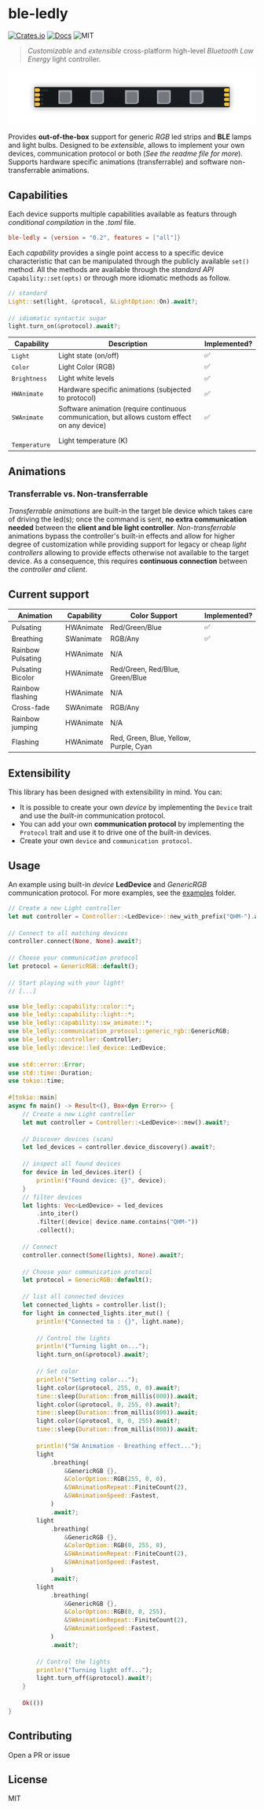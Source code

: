 # ble-ledly
[![Crates.io](https://img.shields.io/badge/crates.io-v0.2.0-orange)](https://crates.io/crates/ble-ledly)
[![Docs](https://img.shields.io/badge/docs-passing-brightgreen)](https://docs.rs/ble-ledly/)
![MIT](https://img.shields.io/github/license/espressoshock/ble-ledly)
> _Customizable_ and _extensible_ cross-platform high-level _Bluetooth Low Energy_ light controller. 

![ble-ledly](./assets/ble-ledly-logo.png)

Provides **out-of-the-box** support for generic _RGB_ led strips and **BLE** lamps and light bulbs.
Designed to be _extensible_, allows to implement your own devices, communication protocol or
both (_See the readme file for more_). Supports hardware specific animations (transferrable) and
software non-transferrable animations.

## Capabilities

Each device supports multiple capabilities available as featurs through *conditional compilation* in the _.toml_ file. 

```toml
ble-ledly = {version = "0.2", features = ["all"]}
```

Each _capability_ provides a single point access to a specific device characteristic that can be manipulated through the publicly available ``set()`` method. All the methods are available through the _standard API_ `Capability::set(opts)` or through more idiomatic methods as follow.

```rust
// standard
Light::set(light, &protocol, &LightOption::On).await?;

// idiomatic syntactic sugar
light.turn_on(&protocol).await?;
```

| Capability  | Description                                                                                   | Implemented? |
|-------------|-----------------------------------------------------------------------------------------------|--------------|
|` Light      ` | Light state (on/off)                                                                          |       ✅      |
|` Color      ` | Light Color (RGB)                                                                             |       ✅      |
|` Brightness ` | Light white levels                                                                            |       ✅      |
|` HWAnimate  ` | Hardware specific animations (subjected to protocol)                                          |       ✅      |
|` SWAnimate  ` | Software animation (require continuous communication, but allows custom effect on any device) |       ✅      |
|` Temperature` | Light temperature (K)                                                                         |              |


## Animations

### Transferrable vs. Non-transferrable

_Transferrable animations_ are built-in the target ble device which takes care of driving the led(s); once the command is sent, __no extra communication needed__ between the __client and ble light controller__. _Non-transferrable_ animations bypass the controller's built-in effects and allow for higher degree of customization while providing support for legacy or cheap _light controllers_ allowing to provide effects otherwise not available to the target device. As a consequence, this requires __continuous connection__ between the _controller and client_.

## Current support

| Animation         | Capability | Color Support                          | Implemented? |
|-------------------|------------|----------------------------------------|--------------|
| Pulsating         | HWAnimate  | Red/Green/Blue                         |       ✅      |
| Breathing         | SWanimate  | RGB/Any                                |       ✅      |
| Rainbow Pulsating | HWAnimate  | N/A                                    |              |
| Pulsating Bicolor | HWAnimate  | Red/Green, Red/Blue, Green/Blue        |              |
| Rainbow flashing  | HWAnimate  | N/A                                    |              |
| Cross-fade        | SWAnimate  | RGB/Any                                |              |
| Rainbow jumping   | HWAnimate  | N/A                                    |              |
| Flashing          | HWAnimate  | Red, Green, Blue, Yellow, Purple, Cyan |              |

## Extensibility

This library has been designed with extensibility in mind. You can:

- It is possible to create your own _device_ by implementing the `Device` trait and use the _built-in_ communication protocol.
- You can add your own __communication protocol__ by implementing the `Protocol` trait and use it to drive one of the built-in devices.
- Create your own `device` and `communication protocol`.

## Usage

An example using built-in _device_ **LedDevice** and _GenericRGB_ communication protocol.
For more examples, see the [examples](https://github.com/espressoshock/ble-ledly) folder.

```rust
// Create a new Light controller
let mut controller = Controller::<LedDevice>::new_with_prefix("QHM-").await?;

// Connect to all matching devices
controller.connect(None, None).await?;

// Choose your communication protocol
let protocol = GenericRGB::default();

// Start playing with your light!
// [...]
```

```rust
use ble_ledly::capability::color::*;
use ble_ledly::capability::light::*;
use ble_ledly::capability::sw_animate::*;
use ble_ledly::communication_protocol::generic_rgb::GenericRGB;
use ble_ledly::controller::Controller;
use ble_ledly::device::led_device::LedDevice;

use std::error::Error;
use std::time::Duration;
use tokio::time;

#[tokio::main]
async fn main() -> Result<(), Box<dyn Error>> {
    // Create a new Light controller
    let mut controller = Controller::<LedDevice>::new().await?;

    // Discover devices (scan)
    let led_devices = controller.device_discovery().await?;

    // inspect all found devices
    for device in led_devices.iter() {
        println!("Found device: {}", device);
    }
    // filter devices
    let lights: Vec<LedDevice> = led_devices
        .into_iter()
        .filter(|device| device.name.contains("QHM-"))
        .collect();

    // Connect
    controller.connect(Some(lights), None).await?;

    // Choose your communication protocol
    let protocol = GenericRGB::default();

    // list all connected devices
    let connected_lights = controller.list();
    for light in connected_lights.iter_mut() {
        println!("Connected to : {}", light.name);

        // Control the lights
        println!("Turning light on...");
        light.turn_on(&protocol).await?;

        // Set color
        println!("Setting color...");
        light.color(&protocol, 255, 0, 0).await?;
        time::sleep(Duration::from_millis(800)).await;
        light.color(&protocol, 0, 255, 0).await?;
        time::sleep(Duration::from_millis(800)).await;
        light.color(&protocol, 0, 0, 255).await?;
        time::sleep(Duration::from_millis(800)).await;

        println!("SW Animation - Breathing effect...");
        light
            .breathing(
                &GenericRGB {},
                &ColorOption::RGB(255, 0, 0),
                &SWAnimationRepeat::FiniteCount(2),
                &SWAnimationSpeed::Fastest,
            )
            .await?;
        light
            .breathing(
                &GenericRGB {},
                &ColorOption::RGB(0, 255, 0),
                &SWAnimationRepeat::FiniteCount(2),
                &SWAnimationSpeed::Fastest,
            )
            .await?;
        light
            .breathing(
                &GenericRGB {},
                &ColorOption::RGB(0, 0, 255),
                &SWAnimationRepeat::FiniteCount(2),
                &SWAnimationSpeed::Fastest,
            )
            .await?;

        // Control the lights
        println!("Turning light off...");
        light.turn_off(&protocol).await?;
    }

    Ok(())
}
```
## Contributing

Open a PR or issue

## License

MIT
